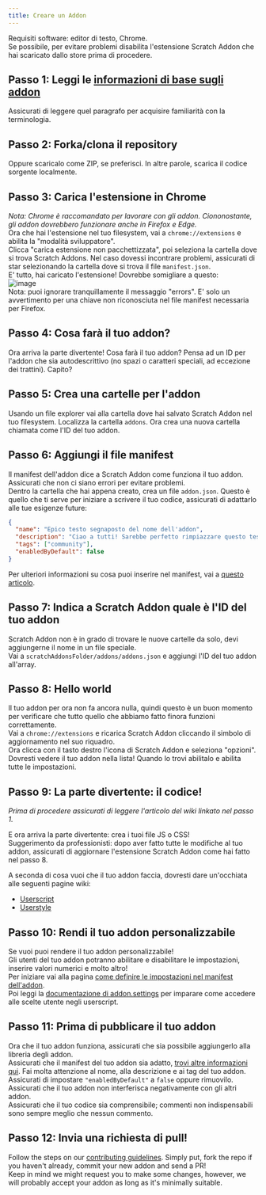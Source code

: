 ```yaml
---
title: Creare un Addon
---
```

Requisiti software: editor di testo, Chrome.  
Se possibile, per evitare problemi disabilita l'estensione Scratch Addon che hai scaricato dallo store prima di procedere.

## Passo 1: Leggi le [informazioni di base sugli addon](/docs/develop/getting-started/addon-basics/)
Assicurati di leggere quel paragrafo per acquisire familiarità con la terminologia.

## Passo 2: Forka/clona il repository
Oppure scaricalo come ZIP, se preferisci. In altre parole, scarica il codice sorgente localmente.

## Passo 3: Carica l'estensione in Chrome
*Nota: Chrome è raccomandato per lavorare con gli addon. Ciononostante, gli addon dovrebbero funzionare anche in Firefox e Edge.*  
Ora che hai l'estensione nel tuo filesystem, vai a `chrome://extensions` e abilita la "modalità sviluppatore".  
Clicca "carica estensione non pacchettizzata", poi seleziona la cartella dove si trova Scratch Addons. Nel caso dovessi incontrare problemi, assicurati di star selezionando la cartella dove si trova il file `manifest.json`.  
E' tutto, hai caricato l'estensione! Dovrebbe somigliare a questo:  
![image](https://user-images.githubusercontent.com/17484114/91502527-accfd580-e89e-11ea-9e16-7daa2b808379.png)  
Nota: puoi ignorare tranquillamente il messaggio "errors". E' solo un avvertimento per una chiave non riconosciuta nel file manifest necessaria per Firefox.

## Passo 4: Cosa farà il tuo addon?
Ora arriva la parte divertente! 
Cosa farà il tuo addon? Pensa ad un ID per l'addon che sia autodescrittivo (no spazi o caratteri speciali, ad eccezione dei trattini). 
Capito?

## Passo 5: Crea una cartelle per l'addon
Usando un file explorer vai alla cartella dove hai salvato Scratch Addon nel tuo filesystem. Localizza la cartella `addons`. 
Ora crea una nuova cartella chiamata come l'ID del tuo addon.

## Passo 6: Aggiungi il file manifest
Il manifest dell'addon dice a Scratch Addon come funziona il tuo addon. Assicurati che non ci siano errori per evitare problemi.  
Dentro la cartella che hai appena creato, crea un file `addon.json`. 
Questo è quello che ti serve per iniziare a scrivere il tuo codice, assicurati di adattarlo alle tue esigenze future:
```json
{
  "name": "Epico testo segnaposto del nome dell'addon",
  "description": "Ciao a tutti! Sarebbe perfetto rimpiazzare questo testo segnaposto con una descrizione.",
  "tags": ["community"],
  "enabledByDefault": false
}
```
Per ulteriori informazioni su cosa puoi inserire nel manifest, vai a [questo articolo](/docs/reference/addon-manifest/).


## Passo 7: Indica a Scratch Addon quale è l'ID del tuo addon
Scratch Addon non è in grado di trovare le nuove cartelle da solo, devi aggiungerne il nome in un file speciale.  
Vai a `scratchAddonsFolder/addons/addons.json` e aggiungi l'ID del tuo addon all'array.

## Passo 8: Hello world
Il tuo addon per ora non fa ancora nulla, quindi questo è un buon momento per verificare che tutto quello che abbiamo fatto finora funzioni correttamente.  
Vai a `chrome://extensions` e ricarica Scratch Addon cliccando il simbolo di aggiornamento nel suo riquadro.  
Ora clicca con il tasto destro l'icona di Scratch Addon e seleziona "opzioni".  
Dovresti vedere il tuo addon nella lista! Quando lo trovi abilitalo e abilita tutte le impostazioni.

## Passo 9: La parte divertente: il codice!
*Prima di procedere assicurati di leggere l'articolo del wiki linkato nel passo 1.*  

E ora arriva la parte divertente: crea i tuoi file JS o CSS!  
Suggerimento da professionisti: dopo aver fatto tutte le modifiche al tuo addon, assicurati di aggiornare l'estensione Scratch Addon come hai fatto nel passo 8.  

A seconda di cosa vuoi che il tuo addon faccia, dovresti dare un'occhiata alle seguenti pagine wiki:
- [Userscript](/docs/develop/addon-types/userscripts)
- [Userstyle](/docs/develop/addon-types/userstyles)

## Passo 10: Rendi il tuo addon personalizzabile
Se vuoi puoi rendere il tuo addon personalizzabile!  
Gli utenti del tuo addon potranno abilitare e disabilitare le impostazioni, inserire valori numerici e molto altro!  
Per iniziare vai alla pagina [come definire le impostazioni nel manifest dell'addon](/docs/reference/addon-manifest/#settings-object).  
Poi leggi la [documentazione di addon.settings](/docs/reference/addon-api/addon.settings) per imparare come accedere alle scelte utente negli userscript.

## Passo 11: Prima di pubblicare il tuo addon
Ora che il tuo addon funziona, assicurati che sia possibile aggiungerlo alla libreria degli addon.  
Assicurati che il manifest del tuo addon sia adatto, [trovi altre informazioni qui](/docs/reference/addon-manifest). Fai molta attenzione al nome, alla descrizione e ai tag del tuo addon. Assicurati di impostare `"enabledByDefault"` a `false` oppure rimuovilo.  
Assicurati che il tuo addon non interferisca negativamente con gli altri addon.  
Assicurati che il tuo codice sia comprensibile; commenti non indispensabili sono sempre meglio che nessun commento.

## Passo 12: Invia una richiesta di pull!
Follow the steps on our [contributing guidelines](https://github.com/ScratchAddons/ScratchAddons/blob/master/CONTRIBUTING.md). Simply put, fork the repo if you haven't already, commit your new addon and send a PR!  
Keep in mind we might request you to make some changes, however, we will probably accept your addon as long as it's minimally suitable.
